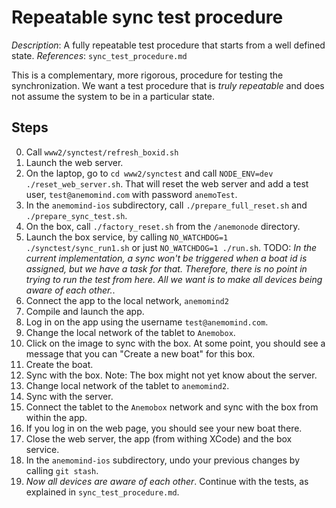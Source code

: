 # Repeatable sync test procedure

*Description*: A fully repeatable test procedure that starts from a well defined state.
*References*: ```sync_test_procedure.md```

This is a complementary, more rigorous, procedure for testing the synchronization. We want a test procedure that is *truly repeatable* and does not assume the system to be in a particular state.



## Steps
0. Call ```www2/synctest/refresh_boxid.sh```
1. Launch the web server.
2. On the laptop, go to ```cd www2/synctest``` and call ```NODE_ENV=dev ./reset_web_server.sh```. That will reset the web server and add a test user, ```test@anemomind.com``` with password ```anemoTest```.
3. In the ```anemomind-ios``` subdirectory, call ```./prepare_full_reset.sh``` and ```./prepare_sync_test.sh```.
4. On the box, call ```./factory_reset.sh``` from the ```/anemonode``` directory. 
5. Launch the box service, by calling ```NO_WATCHDOG=1 ./synctest/sync_run1.sh``` or just ```NO_WATCHDOG=1 ./run.sh```. TODO: *In the current implementation, a sync won't be triggered when a boat id is assigned, but we have a task for that. Therefore, there is no point in trying to run the test from here. All we want is to make all devices being aware of each other.*.
6. Connect the app to the local network, ```anemomind2```
7. Compile and launch the app.
8. Log in on the app using the username ```test@anemomind.com```.
9. Change the local network of the tablet to ```Anemobox```.
10. Click on the image to sync with the box. At some point, you should see a message that you can "Create a new boat" for this box.
11. Create the boat.
12. Sync with the box. Note: The box might not yet know about the server.
13. Change local network of the tablet to ```anemomind2```.
14. Sync with the server.
15. Connect the tablet to the ```Anemobox``` network and sync with the box from within the app.
15. If you log in on the web page, you should see your new boat there.
16. Close the web server, the app (from withing XCode) and the box service.
17. In the ```anemomind-ios``` subdirectory, undo your previous changes by calling ```git stash```.
18. *Now all devices are aware of each other*. Continue with the tests, as explained in ```sync_test_procedure.md```.
